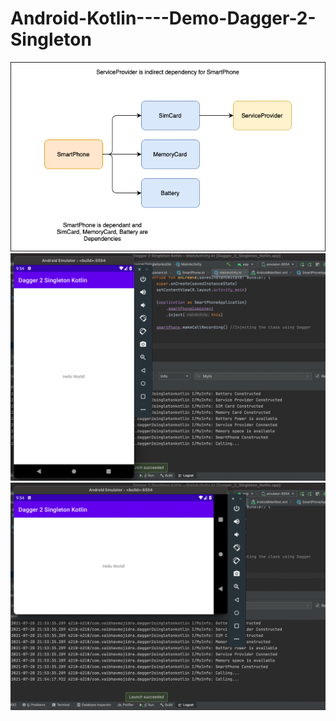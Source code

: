 # Android-Kotlin----Demo-Dagger-2-Singleton

![Flow](https://github.com/VaibhavMojidra/Android-Kotlin----Demo-Dagger-2-Singleton/blob/master/screenshots/Flow.png)
![OutputBefore](https://github.com/VaibhavMojidra/Android-Kotlin----Demo-Dagger-2-Singleton/blob/master/screenshots/OutputBefore.png)
![OutputAfter](https://github.com/VaibhavMojidra/Android-Kotlin----Demo-Dagger-2-Singleton/blob/master/screenshots/OutputAfter.png)
